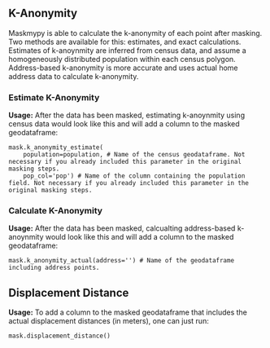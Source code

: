 

## K-Anonymity
Maskmypy is able to calculate the k-anonymity of each point after masking. Two methods are available for this: estimates, and exact calculations. Estimates of k-anoynmity are inferred from census data, and assume a homogeneously distributed population within each census polygon. Address-based k-anonymity is more accurate and uses actual home address data to calculate k-anonymity.

### Estimate K-Anonymity
**Usage:**
After the data has been masked, estimating k-anoynmity using census data would look like this and will add a column to the masked geodataframe:
```
mask.k_anonymity_estimate(
    population=population, # Name of the census geodataframe. Not necessary if you already included this parameter in the original masking steps.
    pop_col='pop') # Name of the column containing the population field. Not necessary if you already included this parameter in the original masking steps.
```

### Calculate K-Anonymity
**Usage:**
After the data has been masked, calcualting address-based k-anoynmity would look like this and will add a column to the masked geodataframe:
```
mask.k_anonymity_actual(address='') # Name of the geodataframe including address points.
```

## Displacement Distance
**Usage:**
To add a column to the masked geodataframe that includes the actual displacement distances (in meters), one can just run:
```
mask.displacement_distance()
```
